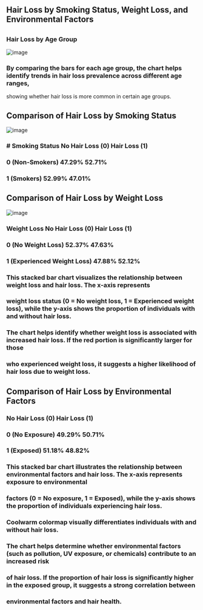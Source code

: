 ## Hair Loss by Smoking Status, Weight Loss, and Environmental Factors
##
### Hair Loss by Age Group
![image](https://github.com/user-attachments/assets/2dabfd8f-9a8a-4341-8eff-dec4826b821e)
### By comparing the bars for each age group, the chart helps identify trends in hair loss prevalence across different age ranges, 
showing whether hair loss is more common in certain age groups.
##
## Comparison of Hair Loss by Smoking Status

![image](https://github.com/user-attachments/assets/d40e1dcc-0e01-4ccc-b634-b02a6a206eb7)
### # Smoking Status	No Hair Loss (0)	Hair Loss (1)
### 0 (Non-Smokers)	47.29%	52.71%
### 1 (Smokers)	52.99%	47.01%
##
## Comparison of Hair Loss by Weight Loss
![image](https://github.com/user-attachments/assets/e8246451-3d3c-4dbd-8f56-c1867744c159)
### Weight Loss	No Hair Loss (0)	Hair Loss (1)
### 0 (No Weight Loss)	52.37%	47.63%
### 1 (Experienced Weight Loss)	47.88%	52.12%
### This stacked bar chart visualizes the relationship between weight loss and hair loss. The x-axis represents 
### weight loss status (0 = No weight loss, 1 = Experienced weight loss), while the y-axis shows the proportion of individuals with and without hair loss.
### The chart helps identify whether weight loss is associated with increased hair loss. If the red portion is significantly larger for those 
### who experienced weight loss, it suggests a higher likelihood of hair loss due to weight loss.
##
## Comparison of Hair Loss by Environmental Factors

### No Hair Loss (0)	Hair Loss (1)
### 0 (No Exposure)	49.29%	50.71%
### 1 (Exposed)	51.18%	48.82%
### This stacked bar chart illustrates the relationship between environmental factors and hair loss. The x-axis represents exposure to environmental 
### factors (0 = No exposure, 1 = Exposed), while the y-axis shows the proportion of individuals experiencing hair loss.
### Coolwarm colormap visually differentiates individuals with and without hair loss.
### The chart helps determine whether environmental factors (such as pollution, UV exposure, or chemicals) contribute to an increased risk 
### of hair loss. If the proportion of hair loss is significantly higher in the exposed group, it suggests a strong correlation between 
### environmental factors and hair health.

